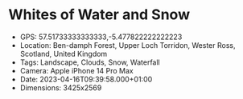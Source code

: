 # Whites of Water and Snow

- GPS: 57.51733333333333,-5.477822222222223
- Location: Ben-damph Forest, Upper Loch Torridon, Wester Ross, Scotland, United Kingdom
- Tags: Landscape, Clouds, Snow, Waterfall
- Camera: Apple iPhone 14 Pro Max
- Date: 2023-04-16T09:39:58.000+01:00
- Dimensions: 3425x2569
